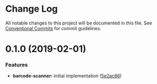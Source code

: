 # Change Log

All notable changes to this project will be documented in this file.
See [Conventional Commits](https://conventionalcommits.org) for commit guidelines.

# 0.1.0 (2019-02-01)

### Features

-   **barcode-scanner:** initial implementation ([5e2ac86](https://github.com/jobvs/native-components/commit/5e2ac86))
